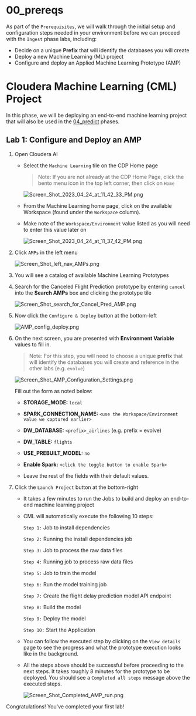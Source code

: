 # 00_prereqs

As part of the `Prerequisites`, we will walk through the initial setup and configuration steps needed in your environment before we can proceed with the `Ingest` phase labs, including:

- Decide on a unique **Prefix** that will identify the databases you will create
- Deploy a new Machine Learning (ML) project
- Configure and deploy an Applied Machine Learning Prototype (AMP)


# Cloudera Machine Learning (CML) Project

In this phase, we will be deploying an end\-to\-end machine learning project that will also be used in the [04_predict](04_predict.md) phases.

## Lab 1: Configure and Deploy an AMP

1. Open Cloudera AI

    - Select the `Machine Learning` tile on the CDP Home page
    
        > Note: If you are not already at the CDP Home Page, click the bento menu icon in the top left corner, then click on `Home`
        
        ![Screen_Shot_2023_04_24_at_11_42_33_PM.png](images/Screen_Shot_2023_04_24_at_11_42_33_PM.png)
    
    - From the Machine Learning home page, click on the available Workspace (found under the `Workspace` column). 

    - Make note of the `Workspace/Environment` value listed as you will need to enter this value later on

        ![Screen_Shot_2023_04_24_at_11_37_42_PM.png](images/Screen_Shot_2023_04_24_at_11_37_42_PM.png)

2. Click `AMPs` in the left menu

    ![Screen_Shot_left_nav_AMPs.png](images/Screen_Shot_left_nav_AMPs.png)

3. You will see a catalog of available Machine Learning Prototypes

4. Search for the Canceled Flight Prediction prototype by entering `cancel` into the **Search AMPs** box and clicking the prototype tile

    ![Screen_Shot_search_for_Cancel_Pred_AMP.png](images/Screen_Shot_search_for_Cancel_Pred_AMP.png)

5. Now click the `Configure & Deploy` button at the bottom-left

    ![AMP_config_deploy.png](images/AMP_config_deploy.png)

6. On the next screen, you are presented with **Environment Variable** values to fill in.

   > Note: For this step, you will need to choose a unique **prefix** that will identify the databases you will create and reference in the other labs (e.g. `evolve`)

     ![Screen_Shot_AMP_Configuration_Settings.png](images/Screen_Shot_AMP_Configuration_Settings.png)

    Fill out the form as noted below:

    - **STORAGE_MODE:** `local`
    - **SPARK_CONNECTION_NAME:** `<use the Workspace/Environment value we captured earlier>`
    - **DW_DATABASE:** `<prefix>_airlines` (e.g. prefix = evolve)
    - **DW_TABLE:** `flights`
    - **USE_PREBUILT_MODEL:** `no`
    - **Enable Spark:** `<click the toggle button to enable Spark>`

    - Leave the rest of the fields with their default values.

7. Click the `Launch Project` button at the bottom-right

    - It takes a few minutes to run the Jobs to build and deploy an end\-to\-end machine learning project

    - CML will automatically execute the following 10 steps:

        `Step 1:` Job to install dependencies

        `Step 2:` Running the install dependencies job

        `Step 3:` Job to process the raw data files

        `Step 4:` Running job to process raw data files

        `Step 5:` Job to train the model

        `Step 6:` Run the model training job

        `Step 7:` Create the flight delay prediction model API endpoint

        `Step 8:` Build the model

        `Step 9:` Deploy the model

        `Step 10:` Start the Application

    - You can follow the executed step by clicking on the `View details` page to see the progress and what the prototype execution looks like in the background.

    - All the steps above should be successful before proceeding to the next steps. It takes roughly 8 minutes for the prototype to be deployed. You should see a `Completed all steps` message above the executed steps.

        ![Screen_Shot_Completed_AMP_run.png](images/Screen_Shot_Completed_AMP_run.png)

Congratulations! You've completed your first lab!
